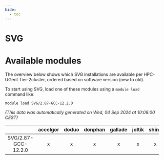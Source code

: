 ```yaml
---
hide:
  - toc
---
```


SVG
===

# Available modules


The overview below shows which SVG installations are available per HPC-UGent Tier-2cluster, ordered based on software version (new to old).

To start using SVG, load one of these modules using a `module load` command like:

```shell
module load SVG/2.87-GCC-12.2.0
```

*(This data was automatically generated on Wed, 04 Sep 2024 at 10:06:00 CEST)*  

| |accelgor|doduo|donphan|gallade|joltik|shinx|skitty|
| :---: | :---: | :---: | :---: | :---: | :---: | :---: | :---: |
|SVG/2.87-GCC-12.2.0|x|x|x|x|x|x|x|
